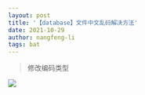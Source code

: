 ```yaml
---
layout: post
title: '【database】文件中文乱码解决方法'
date: 2021-10-29
author: nangfeng-li
tags: bat
---
```


> 修改编码类型


![](https://nanfeng-li.github.io/assets/img/2021/1029/change_code_type.png)

